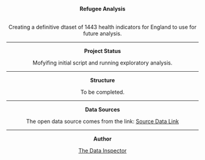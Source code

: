 <center> 
 
 **Refugee Analysis** 

<br>
Creating a definitive dtaset of 1443 health indicators for England to use for future analysis.

___
**Project Status** 

Mofyifing initial script and running exploratory analysis.

___
**Structure**

To be completed.

___
**Data Sources**

The open data source comes from the link: 
[Source Data Link](https://fingertips.phe.org.uk/)

___
**Author**

[The Data Inspector](http://thedatainspector.com)

</center>
